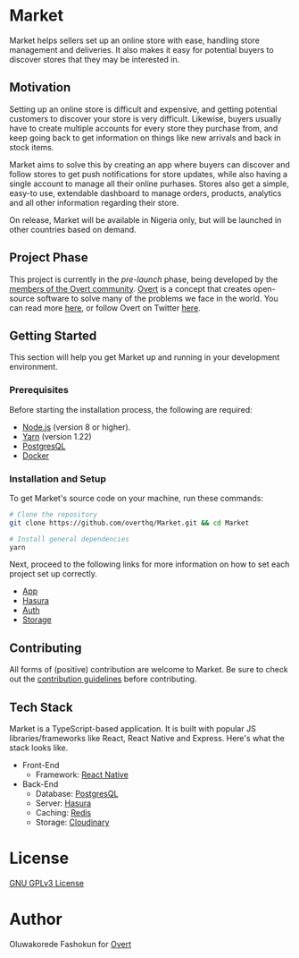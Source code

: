 # Market

Market helps sellers set up an online store with ease, handling store management and deliveries. It also makes it easy for potential buyers to discover stores that they may be interested in.

## Motivation

Setting up an online store is difficult and expensive, and getting potential customers to discover your store is very difficult. Likewise, buyers usually have to create multiple accounts for every store they purchase from, and keep going back to get information on things like new arrivals and back in stock items.

Market aims to solve this by creating an app where buyers can discover and follow stores to get push notifications for store updates, while also having a single account to manage all their online purhases. Stores also get a simple, easy-to use, extendable dashboard to manage orders, products, analytics and all other information regarding their store.

On release, Market will be available in Nigeria only, but will be launched in other countries based on demand.

## Project Phase

This project is currently in the _pre-launch_ phase, being developed by the [members of the Overt community](https://discord.gg/t6wVzUh). [Overt](https://overt.dev) is a concept that creates open-source software to solve many of the problems we face in the world. You can read more [here](https://overt.dev), or follow Overt on Twitter [here](https://twitter.com/overt_hq).

## Getting Started

This section will help you get Market up and running in your development environment.

### Prerequisites

Before starting the installation process, the following are required:

- [Node.js](https://nodejs.org) (version 8 or higher).
- [Yarn](https://yarnpkg.com) (version 1.22)
- [PostgresQL](https://postgresql.com)
- [Docker](https://docker.com)

### Installation and Setup

To get Market's source code on your machine, run these commands:

```sh
# Clone the repository
git clone https://github.com/overthq/Market.git && cd Market

# Install general dependencies
yarn
```

Next, proceed to the following links for more information on how to set each project set up correctly.

- [App](app/README.md#installation-and-setup)
- [Hasura](hasura/README.md#installation-and-setup)
- [Auth](auth/README.md#isntallation-and-setup)
- [Storage](storage/README.md#isntallation-and-setup)

## Contributing

All forms of (positive) contribution are welcome to Market. Be sure to check out the [contribution guidelines](.github/CONTRIBUTING.md) before contributing.

## Tech Stack

Market is a TypeScript-based application. It is built with popular JS libraries/frameworks like React, React Native and Express. Here's what the stack looks like.

- Front-End
	- Framework: [React Native](https://facebook.github.io/react-native)
- Back-End
  - Database: [PostgresQL](https://postgresql.com)
  - Server: [Hasura](https://hasura.io)
  - Caching: [Redis](https://redis.io)
  - Storage: [Cloudinary](https://cloudinary.com)

# License

[GNU GPLv3 License](LICENSE)

# Author

Oluwakorede Fashokun for [Overt](https://overt.dev)
